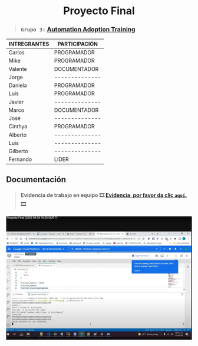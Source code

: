 <h1 align="center"> Proyecto Final </h1>

> ### `Grupo 3:` [**Automation Adoption Training**](https://classroom.google.com/c/NDc3NDE2Njk4MjM2/a/NDgxMTUxNDQ0MzUz/details)



|INTREGRANTES  | PARTICIPACIÓN  | 
|------------- | -------------- |
|Carlos        | PROGRAMADOR    |
|Mike          | PROGRAMADOR    |
|Valente       | DOCUMENTADOR |
|Jorge         | -------------- |
|Daniela       | PROGRAMADOR    |
|Luis          | PROGRAMADOR    |
|Javier        | -------------- |
|Marco         | DOCUMENTADOR   |
|José          | -------------- |
|Cinthya       |  PROGRAMADOR   |
|Alberto       | -------------- |
|Luis          | -------------- |
|Gilberto      | -------------- |
|Fernando      | LIDER          |

## Documentación 












> #### **Evidencia de trabajo en equipo** :film_strip: [Evidencia, por favor da clic `aquí`.](https://mail.google.com/mail/u/0/?tab=rm&ogbl#inbox/FMfcgzGmvnzQrwKRjNdzRqKwsCkBKvSL?projector=1) :film_strip:

<!-- Este deberia ser el video -->
<img src="Imagenes/v1.jpg" width="800">



